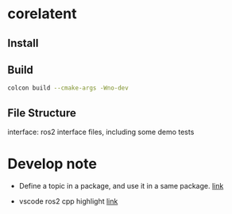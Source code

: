 # corelatent

## Install

## Build

```bash
colcon build --cmake-args -Wno-dev
```

## File Structure

interface: ros2 interface files, including some demo tests


# Develop note

- Define a topic in a package, and use it in a same package. [link](https://answers.ros.org/question/402196/ros2-configure-a-package-having-idl-files-srv-msg-etc-along-with-cpp/?answer=402218#post-id-402218)

- vscode ros2 cpp highlight [link](https://blog.csdn.net/Epoch_saber/article/details/121684018)

